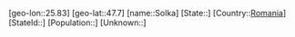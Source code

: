 ﻿---
location: [47.7,25.83]
type: City
tags:
- geo/City


SpocWebEntityId: 34351
isDeleted: false
confidential: public

---
[geo-lon::25.83]
[geo-lat::47.7]
[name::Solka]
[State::]
[Country::[Romania](geo/Continent/Europe/Romania.md)]
[StateId::]
[Population::]
[Unknown::]

